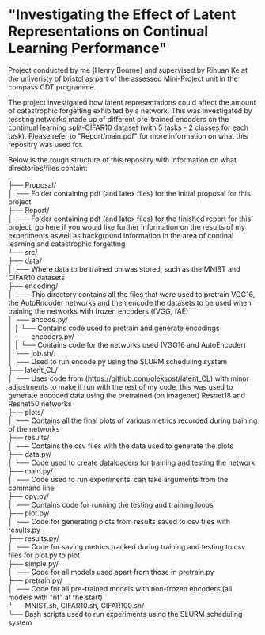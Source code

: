 # "Investigating the Effect of Latent Representations on Continual Learning Performance"
Project conducted by me (Henry Bourne) and supervised by Rihuan Ke at the univeristy of bristol as part of the assessed Mini-Project unit in the compass CDT programme.  

The project investigated how latent representations could affect the amount of catastrophic forgetting exhibited by a network. This was investigated by tessting networks made up of different pre-trained encoders on the continual learning split-CIFAR10 dataset (with 5 tasks - 2 classes for each task). Please refer to "Report/main.pdf" for more information on what this repositry was used for.  

Below is the rough structure of this repositry with information on what directories/files contain:  
.  
├── Proposal/  
│   └── Folder containing pdf (and latex files) for the initial proposal for this project  
├── Report/  
│   └── Folder containing pdf (and latex files) for the finished report for this project, go here if you would like further information on the results of my experiments aswell as background information in the area of continal learning and catastrophic forgetting  
└── src/  
    ├── data/  
    │   └── Where data to be trained on was stored, such as the MNIST and CIFAR10 datasets  
    ├── encoding/  
    │   ├── This directory contains all the files that were used to pretrain VGG16, the AutoRncoder networks and then encode the datasets to be used when training the networks with frozen encoders (fVGG, fAE)  
    │   ├── encode.py/  
    │   │   └── Contains code used to pretrain and generate encodings  
    │   ├── encoders.py/  
    │   │   └── Contains code for the networks used (VGG16 and AutoEncoder)  
    │   └── job.sh/  
    │       └── Used to run encode.py using the SLURM scheduling system  
    ├── latent_CL/  
    │   └── Uses code from (https://github.com/oleksost/latent_CL) with minor adjustments to make it run with the rest of my code, this was used to generate encoded data using the pretrained (on Imagenet) Resnet18 and Resnet50 networks  
    ├── plots/  
    │   └── Contains all the final plots of various metrics recorded during training of the networks  
    ├── results/  
    │   └── Contains the csv files with the data used to generate the plots  
    ├── data.py/  
    │   └── Code used to create dataloaders for training and testing the network  
    ├── main.py/  
    │   └── Code used to run experiments, can take arguments from the command line  
    ├── opy.py/  
    │   └── Contains code for running the testing and training loops  
    ├── plot.py/  
    │   └── Code for generating plots from results saved to csv files with results.py  
    ├── results.py/  
    │   └── Code for saving metrics tracked during training and testing to csv files for plot.py to plot  
    ├── simple.py/  
    │   └── Code for all models used apart from those in pretrain.py  
    ├── pretrain.py/  
    │   └── Code for all pre-trained models with non-frozen encoders (all models with "nf" at the start)  
    └── MNIST.sh, CIFAR10.sh, CIFAR100.sh/  
        └── Bash scripts used to run experiments using the SLURM scheduling system  
